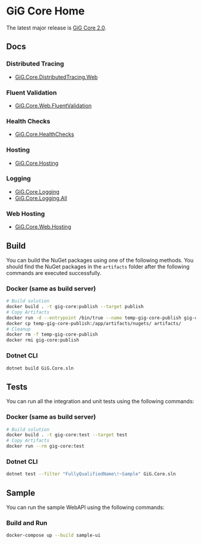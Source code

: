 # GiG Core Home

The latest major release is [GiG Core 2.0](release-notes/2.0/2.0.0.md).

## Docs

### Distributed Tracing
* [GiG.Core.DistributedTracing.Web](docs/GiG.Core.DistributedTracing.Web.md)

### Fluent Validation
* [GiG.Core.Web.FluentValidation](docs/GiG.Core.Web.FluentValidation.md)

### Health Checks
* [GiG.Core.HealthChecks](docs/GiG.Core.HealthChecks.md)

### Hosting
* [GiG.Core.Hosting](docs/GiG.Core.Hosting.md)

### Logging
* [GiG.Core.Logging](docs/GiG.Core.Logging.md)
* [GiG.Core.Logging.All](docs/GiG.Core.Logging.All.md)

### Web Hosting
* [GiG.Core.Web.Hosting](docs/GiG.Core.Web.Hosting.md)

## Build

You can build the NuGet packages using one of the following methods. You should find the NuGet packages in the `artifacts` folder after the following commands are executed successfully.

### Docker (same as build server)

```sh
# Build solution
docker build . -t gig-core:publish --target publish
# Copy Artifacts
docker run -d --entrypoint /bin/true --name temp-gig-core-publish gig-core:publish
docker cp temp-gig-core-publish:/app/artifacts/nugets/ artifacts/
# Cleanup
docker rm -f temp-gig-core-publish
docker rmi gig-core:publish
```

### Dotnet CLI

```sh
dotnet build GiG.Core.sln
```

## Tests

You can run all the integration and unit tests using the following commands:

### Docker (same as build server)

```sh
# Build solution
docker build . -t gig-core:test --target test
# Copy Artifacts
docker run --rm gig-core:test
```

### Dotnet CLI

```sh
dotnet test --filter "FullyQualifiedName\!~Sample" GiG.Core.sln 
```

## Sample

You can run the sample WebAPI using the following commands:

### Build and Run

```sh
docker-compose up --build sample-ui
```